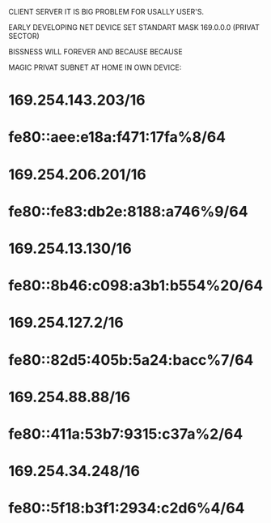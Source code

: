 CLIENT SERVER IT IS BIG PROBLEM FOR USALLY USER'S.

EARLY DEVELOPING NET DEVICE SET STANDART MASK 169.0.0.0 (PRIVAT SECTOR)

BISSNESS WILL FOREVER AND BECAUSE BECAUSE

MAGIC PRIVAT SUBNET AT HOME IN OWN DEVICE:

#  169.254.143.203/16
#  fe80::aee:e18a:f471:17fa%8/64

#  169.254.206.201/16
#  fe80::fe83:db2e:8188:a746%9/64


#  169.254.13.130/16
#  fe80::8b46:c098:a3b1:b554%20/64



#  169.254.127.2/16
#  fe80::82d5:405b:5a24:bacc%7/64


#  169.254.88.88/16
#  fe80::411a:53b7:9315:c37a%2/64

#  169.254.34.248/16
#  fe80::5f18:b3f1:2934:c2d6%4/64
